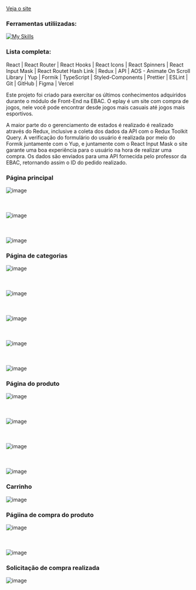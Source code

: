 [Veja o site](https://eplay-ochre.vercel.app/)

### Ferramentas utiliizadas:
[![My Skills](https://skillicons.dev/icons?i=vite,redux,ts,styledcomponents,git,figma,vercel)](https://skillicons.dev)

### Lista completa:
React | React Router | React Hooks | React Icons | React Spinners | React Input Mask | React Routet Hash Link | Redux | API | AOS - Animate On Scroll Library | Yup | Formik | TypeScript | Styled-Components | Prettier | ESLint | Git | GitHub | Figma | Vercel

Este projeto foi criado para exercitar os últimos conhecimentos adquiridos durante o módulo de Front-End na EBAC.
O eplay é um site com compra de jogos, nele você pode encontrar desde jogos mais casuais até jogos mais esportivos.

A maior parte do o gerenciamento de estados é realizado é realizado através do Redux, inclusive a coleta dos dados da API com o Redux Toolkit Query.
A verificação do formulário do usuário é realizada por meio do Formik juntamente com o Yup, e juntamente com o React Input Mask o site garante uma boa experiência para o usuário na hora de realizar uma compra.
Os dados são enviados para uma API fornecida pelo professor da EBAC, retornando assim o ID do pedido realizado.

### Página principal
![image](https://github.com/user-attachments/assets/cfbeaf7f-7408-411c-a319-f1fe873caa1b)
<br />
<br />
<br />
<br />
![image](https://github.com/user-attachments/assets/b42eb229-879e-4c2e-98bb-d81e64bfa282)
<br />
<br />
<br />
<br />
![image](https://github.com/user-attachments/assets/1a50c73b-024c-4286-b49c-70635afd250c)

### Página de categorias
![image](https://github.com/user-attachments/assets/4b02ecae-06c2-43f5-a9d9-e3c0903c8ed4)
<br />
<br />
<br />
<br />
![image](https://github.com/user-attachments/assets/05d3bca8-d1ed-411b-b02b-fb3d07be2b16)
<br />
<br />
<br />
<br />
![image](https://github.com/user-attachments/assets/27616f6b-e931-4ef2-93e0-951569563092)
<br />
<br />
<br />
<br />
![image](https://github.com/user-attachments/assets/0ac6a4b5-a1eb-4b29-87cb-c9414f6b1e7d)
<br />
<br />
<br />
<br />
![image](https://github.com/user-attachments/assets/ab44702c-7f4a-4788-9cb1-f837b77c1737)

### Página do produto
![image](https://github.com/user-attachments/assets/166609b0-9dc2-4553-bf64-4c88cdfaa500)
<br />
<br />
<br />
<br />
![image](https://github.com/user-attachments/assets/4ba25b7c-70e0-4fd1-a610-085bf292253e)
<br />
<br />
<br />
<br />
![image](https://github.com/user-attachments/assets/17e803ca-5c6a-41ae-80aa-69ea3d20a0a9)
<br />
<br />
<br />
<br />
![image](https://github.com/user-attachments/assets/07410dfc-c786-44b6-adb6-fd66a53c7d8e)

### Carrinho
![image](https://github.com/user-attachments/assets/f71397c5-7a05-49dd-a2ca-719ef852b7e5)

### Págiina de compra do produto
![image](https://github.com/user-attachments/assets/1c1f42ab-ba2c-4f2f-91e5-dce36b978fdb)
<br />
<br />
<br />
<br />
![image](https://github.com/user-attachments/assets/f18787bf-851d-4fc3-bb57-ad487c58b432)

### Solicitação de compra realizada
![image](https://github.com/user-attachments/assets/25574a66-d725-4a08-a274-a76664732a0a)

